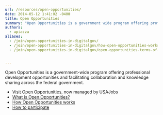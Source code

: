 ```yaml
---
url: /resources/open-opportunities/
date: 2014-05-12 1:41:02 -0400
title: Open Opportunities
summary: "Open Opportunities is a government wide program offering professional development opportunities and facilitating collaboration and knowledge sharing across the Federal Government&#46;"
authors:
  - apiazza
aliases:
  - /join/open-opportunities-in-digitalgov/
  - /join/open-opportunities-in-digitalgov/how-open-opportunities-works/
  - /join/open-opportunities-in-digitalgov/open-opportunities-terms-of-use/


---
```


Open Opportunities is a government-wide program offering professional development opportunities and facilitating collaboration and knowledge sharing across the federal government.

- [Visit Open Opportunities](https://openopps.usajobs.gov/), now managed by USAJobs
- [What is Open Opportunities?](https://usajobs.github.io/openopps-help/)
- [How Open Opportunities works](https://usajobs.github.io/openopps-help/opportunity/)
- [How to participate](https://usajobs.github.io/openopps-help/opportunity/participate/)
